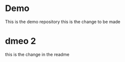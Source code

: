 # Demo
This is the demo repository
this is the change to be made
# dmeo 2
this is the change in the readme
